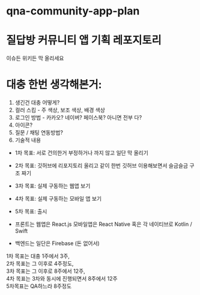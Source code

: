 # qna-community-app-plan

# 질답방 커뮤니티 앱 기획 레포지토리

이슈든 위키든 막 올리세요

# 대충 한번 생각해본거:

1. 생긴건 대충 어떻게?
2. 컬러 스킴 - 주 색상, 보조 색상, 배경 색상
3. 로그인 방법 - 카카오? 네이버? 페이스북? 아니면 전부 다?
4. 아이콘?
5. 질문 / 채팅 연동방법?
6. 기술적 내용

- 1차 목표: 서로 건의한거 부정하거나 까지 않고 일단 막 올리기 
- 2차 목표: 깃허브에 리포지토리 올리고 같이 한번 깃허브 이용해보면서 슬금슬금 구조 짜기 
- 3차 목표: 실제 구동하는 웹앱 보기 
- 4차 목표: 실제 구동하는 모바일 앱 보기 
- 5차 목표: 출시 

- 프론트는 웹앱은 React.js 모바일앱은 React Native 혹은 각 네이티브로 Kotlin / Swift 
- 백엔드는 일단은 Firebase (돈 없어서) 


1차 목표는 대충 1주에서 3주, \
2차 목표는 그 이후로 4주정도, \
3차 목표는 그 이후로 8주에서 12주, \
4차 목표는 3차와 동시에 진행되면서 8주에서 12주 \
5차목표는 QA하느라 8주정도

